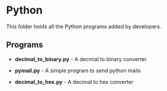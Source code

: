 # Python

  This folder holds all the Python programs added by developers. 


## Programs

- **decimal_to_binary.py** - A decmial to binary converter

- **pymail.py** - A simple program to send python mails

- **decimal_to_hex.py** - A decimal to hex converter
